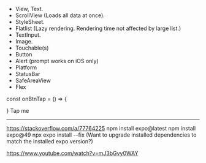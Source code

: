 - View, Text.
- ScrollView (Loads all data at once).
- StyleSheet.
- Flatlist (Lazy rendering. Rendering time not affected by large list.)
- TextInput.
- Image.
- Touchable(s)
- Button
- Alert (prompt works on iOS only)
- Platform
- StatusBar
- SafeAreaView
- Flex

const onBtnTap = () => {

}
<Text onPress={onBtnTap}>Tap me</Text>


----
https://stackoverflow.com/a/77764225
npm install expo@latest
npm install expo@49
npx expo install --fix (Want to upgrade installed dependencies to match the installed expo version?)


https://www.youtube.com/watch?v=mJ3bGvy0WAY
